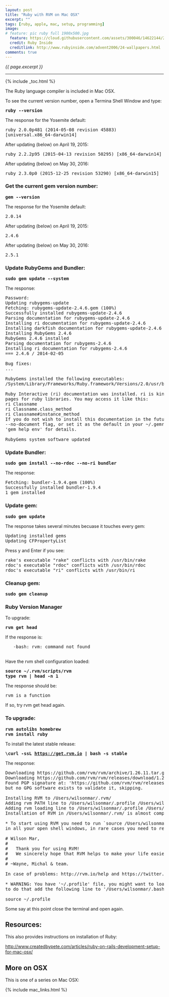 ```yaml
---
layout: post
title: "Ruby with RVM on Mac OSX"
excerpt: ""
tags: [ruby, apple, mac, setup, programming]
image:
# feature: pic ruby full 1900x500.jpg
  feature: https://cloud.githubusercontent.com/assets/300046/14622144/2afc1a24-0585-11e6-93fa-120cda0a9b06.jpg
  credit: Ruby Inside
  creditlink: http://www.rubyinside.com/advent2006/24-wallpapers.html
comments: true
---
```

<i>{{ page.excerpt }}</i>
<hr />

{% include _toc.html %}


The Ruby language compiler is included in Mac OSX.

To see the current version number, open a Termina Shell Window and type:

   <tt><strong>
   ruby \-\-version
   </strong></tt>

The response for the Yosemite default:

   <tt>
   ruby 2.0.0p481 (2014-05-08 revision 45883) [universal.x86_64-darwin14]
   </tt>

After updating (below) on April 19, 2015:

   <tt>
   ruby 2.2.2p95 (2015-04-13 revision 50295) [x86_64-darwin14]
   </tt>

After updating (below) on May 30, 2016:

   <tt>
   ruby 2.3.0p0 (2015-12-25 revision 53290) [x86_64-darwin15]
   </tt>

### Get the current gem version number:

   <tt><strong>
   gem \-\-version
   </strong></tt>

The response for the Yosemite default:

   <tt>
   2.0.14
   </tt>

After updating (below) on April 19, 2015:

   <tt>
   2.4.6
   </tt>

After updating (below) on May 30, 2016:

   <tt>
   2.5.1
   </tt>


### Update RubyGems and Bundler:

   <tt><strong>
   sudo gem update \-\-system
   </strong></tt>

The response:

<pre>
Password:
Updating rubygems-update
Fetching: rubygems-update-2.4.6.gem (100%)
Successfully installed rubygems-update-2.4.6
Parsing documentation for rubygems-update-2.4.6
Installing ri documentation for rubygems-update-2.4.6
Installing darkfish documentation for rubygems-update-2.4.6
Installing RubyGems 2.4.6
RubyGems 2.4.6 installed
Parsing documentation for rubygems-2.4.6
Installing ri documentation for rubygems-2.4.6
=== 2.4.6 / 2014-02-05

Bug fixes:
...

RubyGems installed the following executables:
/System/Library/Frameworks/Ruby.framework/Versions/2.0/usr/bin/gem

Ruby Interactive (ri) documentation was installed. ri is kind of like man
pages for ruby libraries. You may access it like this:
ri Classname
ri Classname.class_method
ri Classname#instance_method
If you do not wish to install this documentation in the future, use the
--no-document flag, or set it as the default in your ~/.gemrc file. See
'gem help env' for details.

RubyGems system software updated
</pre>


### Update Bundler:

   <tt><strong>
   sudo gem install \-\-no-rdoc \-\-no-ri bundler
   </strong></tt>

The response:

<pre>
Fetching: bundler-1.9.4.gem (100%)
Successfully installed bundler-1.9.4
1 gem installed
</pre>


### Update gem:

<tt><strong>
sudo gem update
</strong></tt>

The response takes several minutes becuase it touches every gem:

<pre>
Updating installed gems
Updating CFPropertyList
</pre>

Press y and Enter if you see:

<pre>
rake's executable "rake" conflicts with /usr/bin/rake
rdoc's executable "rdoc" conflicts with /usr/bin/rdoc
rdoc's executable "ri" conflicts with /usr/bin/ri
</pre>


### Cleanup gem:

   <tt><strong>
   sudo gem cleanup
   </strong></tt>

<a name="ruby-rvm"></a>

### Ruby Version Manager

To upgrade:

   <tt><strong>
   rvm get head
   </strong></tt>

If the response is:

   <pre>
   -bash: rvm: command not found
   </pre>

Have the rvm shell configuration loaded:

<tt><strong>
source ~/.rvm/scripts/rvm<br />
type rvm | head -n 1
</strong></tt>

The response should be:

<tt>
rvm is a function
</tt>

If so, try rvm get head again.



### To upgrade:

<tt><strong>
rvm autolibs homebrew<br />
rvm install ruby
</strong></tt>


To install the latest stable release:

<tt><strong>
\curl -ssL https://get.rvm.io | bash -s stable
</strong></tt>

The response:

<pre>
Downloading https://github.com/rvm/rvm/archive/1.26.11.tar.gz
Downloading https://github.com/rvm/rvm/releases/download/1.26.11/1.26.11.tar.gz.asc
Found PGP signature at: 'https://github.com/rvm/rvm/releases/download/1.26.11/1.26.11.tar.gz.asc',
but no GPG software exists to validate it, skipping.

Installing RVM to /Users/wilsonmar/.rvm/
Adding rvm PATH line to /Users/wilsonmar/.profile /Users/wilsonmar/.mkshrc /Users/wilsonmar/.bashrc /Users/wilsonmar/.zshrc.
Adding rvm loading line to /Users/wilsonmar/.profile /Users/wilsonmar/.bash_profile /Users/wilsonmar/.zlogin.
Installation of RVM in /Users/wilsonmar/.rvm/ is almost complete:

* To start using RVM you need to run `source /Users/wilsonmar/.rvm/scripts/rvm`
in all your open shell windows, in rare cases you need to reopen all shell windows.

# Wilson Mar,
#
#   Thank you for using RVM!
#   We sincerely hope that RVM helps to make your life easier and more enjoyable!!!
#
# ~Wayne, Michal & team.

In case of problems: http://rvm.io/help and https://twitter.com/rvm_io

* WARNING: You have '~/.profile' file, you might want to load it,
to do that add the following line to '/Users/wilsonmar/.bash_profile':

source ~/.profile
</pre>


Some say at this point close the terminal and open again.

## Resources:

This also provides instructions on installation of Ruby:

http://www.createdbypete.com/articles/ruby-on-rails-development-setup-for-mac-osx/


## More on OSX

This is one of a series on Mac OSX:

{% include mac_links.html %}
